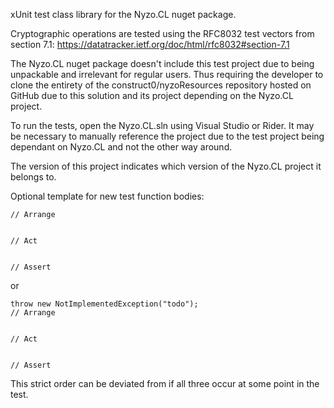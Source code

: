 xUnit test class library for the Nyzo.CL nuget package.




Cryptographic operations are tested using the RFC8032 test vectors from section 7.1: https://datatracker.ietf.org/doc/html/rfc8032#section-7.1




The Nyzo.CL nuget package doesn't include this test project due to being unpackable and irrelevant for regular users. Thus requiring the developer to clone the entirety of the construct0/nyzoResources repository hosted on GitHub due to this solution and its project depending on the Nyzo.CL project.




To run the tests, open the Nyzo.CL.sln using Visual Studio or Rider. It may be necessary to manually reference the project due to the test project being dependant on Nyzo.CL and not the other way around.




The version of this project indicates which version of the Nyzo.CL project it belongs to.




Optional template for new test function bodies:
```
// Arrange


// Act


// Assert

```
or
```
throw new NotImplementedException("todo");
// Arrange


// Act


// Assert

```
This strict order can be deviated from if all three occur at some point in the test.
